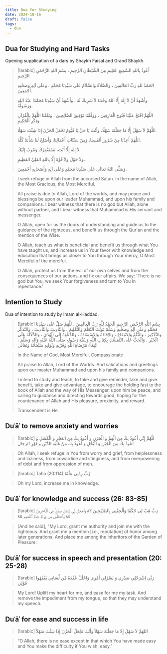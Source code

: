 ```yaml
---
title: Dua for Studying
date: 2024-10-16
draft: false
tags:
  - dua
---
```

## Dua for Studying and Hard Tasks
Opening supplication of a dars by Shaykh Faisal and Grand Shaykh. 

> [!arabic]
> أَعُوذُ بِاللهِ السَّمِيعِ العَلِيمِ مِنَ الشَّيْطَانِ الرَّجِيمِ ، بِسْمِ اللهِ الرَّحْمٰنِ الرَّحِيمِ
> 
> الحَمْدُ للهِ رَبِّ العَالَمِينَ ، وَالصَّلاَةُ وَالسَّلاَمُ عَلَى سَيِّدِنَا مُحَمَّدٍ ، وَعَلَى آلِهِ وَصَحْبِهِ أَجْمَعِينَ.
> 
> وأَشْهَدُ أَنْ لاَ إِلٰهَ إِلَّا اللهُ وَحْدَهُ لاَ شَرِيكَ لَهُ ، وَأَشْهَدُ أَنَّ سَيِّدِنَا مُحَمَّدًا عَبْدُ اللهِ وَرَسُولُهُ.
> 
> اللَّهُمَّ افْتَحْ عَلَيْنَا فُتُوحَ الْعَارِفِينَ ، وَوَفِّقْنَا تَوْفِيقَ الصَّالِحِينَ ، وَنَفْعْنَا اللَّهُمَّ بِالْقُرْآنِ وَذِكْرِ الْحَكِيمِ.
> 
> اللَّهُمَّ لاَ سَهْلَ إِلَّا مَا جَعَلْتَهُ سَهْلًا، وَأَنْتَ يَا حَيُّ يَا قَيُّومُ تَجْعَلُ الحَزْنَ إِذَا شِئْتَ سَهْلًا.
> 
> اللَّهُمَّ أَعِذْنَا مِنْ شُرُورِ أَنْفُسِنَا، وَمِنْ سَيِّئَاتِ أَعْمَالِنَا، وَأَصْلِحْ لَنَا شَأْنَنَا كُلَّهُ.
> 
> لاَ إِلٰهَ إِلَّا أَنْتَ، نَسْتَغْفِرُكَ وَنَتُوبُ إِلَيْكَ.
> 
> وَلاَ حَوْلَ وَلاَ قُوَّةَ إِلَّا بِاللهِ العَلِيِّ العَظِيمِ.
> 
> وَصَلَّى اللهُ تَعَالَى عَلَى سَيِّدِنَا مُحَمَّدٍ وَعَلَى آلِهِ وَأَصْحَابِهِ أَجْمَعِينَ.

> I seek refuge in Allah from the accursed Satan. In the name of Allah, the Most Gracious, the Most Merciful.
> 
> All praise is due to Allah, Lord of the worlds, and may peace and blessings be upon our leader Muhammad, and upon his family and companions. I bear witness that there is no god but Allah, alone without partner, and I bear witness that Muhammad is His servant and messenger.
> 
> O Allah, open for us the doors of understanding and guide us to the guidance of the righteous, and benefit us through the Qur'an and the mention of the Wise.
> 
> O Allah, teach us what is beneficial and benefit us through what You have taught us, and increase us in Your favor with knowledge and education that brings us closer to You through Your mercy, O Most Merciful of the merciful.
> 
> O Allah, protect us from the evil of our own selves and from the consequences of our actions, and fix our affairs. We say: 'There is no god but You, we seek Your forgiveness and turn to You in repentance.'
## Intention to Study
Dua of intention to study by Imam al-Haddad.
> [!arabic]
> بِسْمِ اللَّهِ الرَّحْمَنِ الرَّحِيمِ
الْحَمْدُ لِلَّهِ رَبِّ الْعَالَمِينَ ، للَّهُمَّ صَلِّ عَلَى سَيِّدِنَا مُحَمَّدٍ وَعَلَى آلِهِ وَصَحْبِهِ وَسَلِّمْ
نَوَيْتُ التَّعَلُّمَ وَالتَّعْلِيمَ ، وَالتَّأْدِيبَ وَالتَّأْديبَ ، وَالتَّذَكُّرَ وَالتَّذْكِيرَ ، وَالنَّفْعَ وَالِانْتِفَاعَ ، وَالِإفَادَةَ وَالِاسْتِفَادَةَ ، وَالدَّعْوَةَ إِلَى الْهُدَى ، وَالدَّلَالَةَ عَلَى الْخَيْرِ ، وَالْحَثَّ عَلَى التَّمَسُّكِ بِكِتَابِ اللَّهِ وَسُنَّةِ رَسُولِهِ صَلَّى اللَّهُ عَلَيْهِ وَآلِهِ وَسَلَّمَ ، ابْتِغَاءَ مَرْضَاةِ اللَّهِ وَقُرْبِهِ وَثَوَابِهِ سُبْحَانَهُ وَتَعَالَى

> In the Name of God, Most Merciful, Compassionate
> 
> All praise to Allah, Lord of the Worlds. And salutations and greetings upon our master Muhammad and upon his family and companions.
> 
> I intend to study and teach, to take and give reminder, take and give benefit, take and give advantage, to encourage the holding fast to the book of Allah and the way of His Messenger, upon him be peace, and calling to guidance and directing towards good, hoping for the countenance of Allah and His pleasure, proximity, and reward.
> 
> Transcendent is He.
## Duʿāʾ to remove anxiety and worries 

> [!arabic]
> للَّهُمَّ إِنِّي أَعُوذُ بِكَ مِنَ الْهَمِّ وَ الْحَزَنِ وَ أَعُوذُ بِكَ مِنَ العَجْزِ وَ الْكَسَلِ وَ أَعُوذُ بِكَ مِنَ الْجُبْنِ وَ الْبُخْلِ وَ أَعُوذُ بِكَ مِنْ غَلَبَةِ الدَّيْنِ و قَهْرِ الرجال 
> 

> Oh Allah, I seek refuge in You from worry and grief, from helplessness and laziness, from cowardice and stinginess, and from overpowering of debt and from oppression of men. 


> [!arabic] Taha (20:114)
> رَّبِّ زِدْنِي عِلْمًا

> Oh my Lord, increase me in knowledge.
## Duʿāʾ for knowledge and success (26: 83-85) 

> [!arabic]
> رَبِّ هَبْ لِى حُكْمًا وَأَلْحِقْنِى بِٱلصَّـٰلِحِينَ ٨٣ وَٱجْعَل لِّى لِسَانَ صِدْقٍۢ فِى ٱلْـَٔاخِرِينَ ٨٤ وَٱجْعَلْنِى مِن وَرَثَةِ جَنَّةِ ٱلنَّعِيمِ ٨٥  

> [And he said], "My Lord, grant me authority and join me with the righteous. And grant me a mention [i.e., reputation] of honor among later generations. And place me among the inheritors of the Garden of Pleasure. 
## Duʿāʾ for success in speech and presentation (20: 25-28) 

> [!arabic]
> رَبِّي اِشْرَحْلِي صَدْرِي وَ يَسِّرْلِي أَمْرِي وَاحْلُلْ عُقْدَةً مِّن لِّسَانِي يَفْقَهُوا قَوْلِي 

> My Lord! Uplift my heart for me, and ease for me my task. And remove the impediment from my tongue, so that they may understand my speech. 

## Duʿāʾ for ease and success in life 

> [!arabic]
> اللهُمَّ لاَ سَهْلَ إِلَا مَا جَعَلْتَهَ سَهْلاً وَأَنْتَ تَجْعَلُ الْحَزْنَ إِذَا شِئْتَ سَهْلاً 

> “O Allah, there is no ease except in that which You have made easy and You make the difficulty if You wish, easy.”